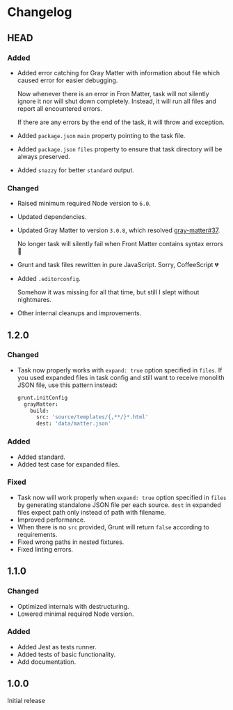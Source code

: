 # Changelog

## HEAD

### Added
- Added error catching for Gray Matter with information about file which caused error for easier debugging.

   Now whenever there is an error in Fron Matter, task will not silently ignore it nor will shut down completely. Instead, it will run all files and report all encountered errors.

   If there are any errors by the end of the task, it will throw and exception.

- Added `package.json` `main` property pointing to the task file.
- Added `package.json` `files` property to ensure that task directory will be always preserved.
- Added `snazzy` for better `standard` output.

### Changed
- Raised minimum required Node version to `6.0`.
- Updated dependencies.
- Updated Gray Matter to version `3.0.8`, which resolved [gray-matter#37](https://github.com/jonschlinkert/gray-matter/issues/37).

   No longer task will silently fail when Front Matter contains syntax errors :guitar:

- Grunt and task files rewritten in pure JavaScript. Sorry, CoffeeScript :broken_heart:
- Added `.editorconfig`.

   Somehow it was missing for all that time, but still I slept without nightmares.

- Other internal cleanups and improvements.

## 1.2.0

### Changed
- Task now properly works with `expand: true` option specified in `files`. If you used expanded files in task config and still want to receive monolith JSON file, use this pattern instead:

   ``` coffee
   grunt.initConfig
     grayMatter:
       build:
         src: 'source/templates/{,**/}*.html'
         dest: 'data/matter.json'
   ```

### Added
- Added standard.
- Added test case for expanded files.

### Fixed
- Task now will work properly when `expand: true` option specified in `files` by generating standalone JSON file per each source. `dest` in expanded files expect path only instead of path with filename.
- Improved performance.
- When there is no `src` provided, Grunt will return `false` according to requirements.
- Fixed wrong paths in nested fixtures.
- Fixed linting errors.

## 1.1.0

### Changed
- Optimized internals with destructuring.
- Lowered minimal required Node version.

### Added
- Added Jest as tests runner.
- Added tests of basic functionality.
- Add documentation.

## 1.0.0

Initial release